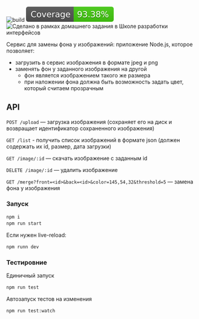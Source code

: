 ![build](https://github.com/ArtemyMagarin/ydx-nodejs-hw01/actions/workflows/action.yml/badge.svg)
![jest coverage](badges/coverage-badge.svg)
![Сделано в рамках домашнего задания в Школе разработки интерфейсов](https://img.shields.io/badge/%D0%AF%D0%BD%D0%B4%D0%B5%D0%BA%D1%81-%D0%A8%D0%A0%D0%98-ff0000)

Cервис для замены фона у изображений: приложение Node.js, которое позволяет:
 - загрузить в сервис изображения в формате jpeg и png
 - заменять фон у заданного изображения на другой
    - фон является изображением такого же размера
    - при наложении фона должна быть возможность задать цвет, который считаем прозрачным

## API
`POST /upload`  — загрузка изображения (сохраняет его на диск и возвращает идентификатор сохраненного изображения)

`GET /list`  - получить список изображений в формате json (должен содержать их id, размер, дата загрузки)

`GET /image/:id`  — скачать изображение с заданным id

`DELETE /image/:id`  — удалить изображение

`GET /merge?front=<id>&back=<id>&color=145,54,32&threshold=5`  — замена фона у изображения


### Запуск
```bash
npm i
npm run start
```

Если нужен live-reload:
```bash
npm runn dev
```

### Тестировние

Единичный запуск
```bash
npm run test
```

Автозапуск тестов на изменения
```bash
npm run test:watch
```
